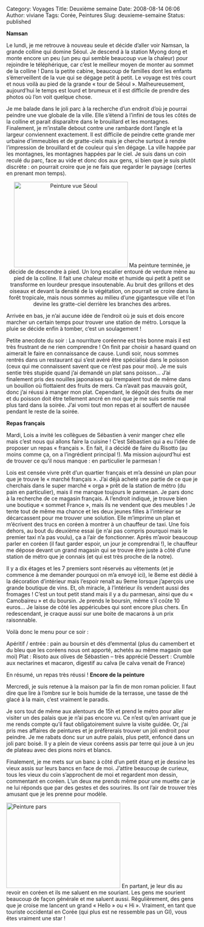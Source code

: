 Category: Voyages
Title: Deuxième semaine
Date: 2008-08-14 06:06
Author: viviane
Tags: Corée, Peintures
Slug: deuxieme-semaine
Status: published

<strong>Namsan</strong>

Le lundi, je me retrouve à nouveau seule et décide d’aller voir Namsan, la grande colline qui domine Séoul.
Je descend à la station Myong dong et monte encore un peu (un peu qui semble beaucoup vue la chaleur) pour rejoindre le téléphérique, car c’est le meilleur moyen de monter au sommet de la colline !
Dans la petite cabine, beaucoup de familles dont les enfants s’émerveillent de la vue qui se dégage petit à petit. Le voyage est très court et nous voilà au pied de la grande « tour de Séoul ». Malheureusement, aujourd’hui le temps est lourd et brumeux et il est difficile de prendre des photos où l’on voit quelque chose.

Je me balade dans le joli parc à la recherche d’un endroit d’où je pourrai peindre une vue globale de la ville. Elle s’étend à l’infini de tous les côtés de la colline et parait disparaître dans le brouillard et les montagnes. Finalement, je m’installe debout contre une rambarde dont l’angle et la largeur conviennent exactement. Il est difficile de peindre cette grande mer urbaine d’immeubles et de gratte-ciels mais je cherche surtout à rendre l’impression de brouillard et de couleur qui s’en dégage. La ville happée par les montagnes, les montagnes happées par le ciel. Je suis dans un coin reculé du parc, face au vide et donc dos aux gens, si bien que je suis plutôt discrète : on pourrait croire que je ne fais que regarder le paysage (certes en prenant mon temps).
<p style="text-align: center;"><a href="http://www.facebook.com/photo.php?pid=819209&amp;l=62e25e6649&amp;id=599044541" target="_blank"><img class="aligncenter size-medium wp-image-116" title="Peinture vue Séoul" src="http://www.viviane-voyages.com/wp-content/uploads/2008/08/P1020056-300x225.jpg" alt="Peinture vue Séoul" width="300" height="225" /></a>
Ma peinture terminée, je décide de descendre à pied. Un long escalier entouré de verdure mène au pied de la colline. Il fait une chaleur moite et humide qui petit à petit se transforme en lourdeur presque insoutenable. Au bruit des grillons et des oiseaux et devant la densité de la végétation, on pourrait se croire dans la forêt tropicale, mais nous sommes au milieu d’une gigantesque ville et l’on devine les gratte-ciel derrière les branches des arbres.</p>
Arrivée en bas, je n’ai aucune idée de l’endroit où je suis et dois encore marcher un certain temps pour trouver une station de métro. Lorsque la pluie se décide enfin à tomber, c’est un soulagement !

Petite anecdote du soir : La nourriture coréenne est très bonne mais il est très frustrant de ne rien comprendre ! On finit par choisir a hasard quand on aimerait le faire en connaissance de cause. Lundi soir, nous sommes rentrés dans un restaurant qui s’est avéré être spécialisé dans le poisson (ceux qui me connaissent savent que ce n’est pas pour moi). Je me suis sentie très stupide quand j’ai demandé un plat sans poisson… J’ai finalement pris des nouilles japonaises qui trempaient tout de même dans un bouillon où flottaient des fruits de mers. Ca n’avait pas mauvais goût, donc j’ai réussi à manger mon plat. Cependant, le dégoût des fruits de mer et du poisson doit être tellement ancré en moi que je me suis sentie mal plus tard dans la soirée. J’ai vomi tout mon repas et ai souffert de nausée pendant le reste de la soirée.

<strong>Repas français</strong>

Mardi, Lois a invité les collègues de Sébastien à venir manger chez elle mais c’est nous qui allons faire la cuisine ! C’est Sébastien qui a eu l’idée de proposer un repas « français ». En fait, il a décidé de faire du Risotto (au moins comme ça, on a l’ingrédient principal !). Ma mission aujourd’hui est de trouver ce qu’il nous manque : en particulier le parmesan !

Lois est censée vivre prêt d’un quartier français et m’a dessiné un plan pour que je trouve le « marché français ». J’ai déjà acheté une partie de ce que je cherchais dans le super marché « orga » prêt de la station de métro (du pain en particulier), mais il me manque toujours le parmesan. Je pars donc à la recherche de ce magasin français. A l’endroit indiqué, je trouve bien une boutique « sommet France », mais ils ne vendent que des meubles ! Je tente tout de même ma chance et les deux jeunes filles à l’intérieur se décarcassent pour me trouver une solution. Elle m’imprime un plan et m’écrivent des trucs en coréen à montrer à un chauffeur de taxi. Une fois dehors, au bout du deuxième essai (je n’ai pas compris pourquoi mais le premier taxi n’a pas voulu), ça a l’air de fonctionner. Après m’avoir beaucoup parler en coréen (il faut garder espoir, un jour je comprendrai !), le chauffeur me dépose devant un grand magasin qui se trouve être juste à côté d’une station de métro que je connais (et qui est très proche de la notre).

Il y a dix étages et les 7 premiers sont réservés au vêtements (et je commence à me demander pourquoi on m’a envoyé ici), le 8eme est dédié à la décoration d’intérieur mais l’espoir renaît au 9eme lorsque j’aperçois une grande boutique de vins. Et, oh miracle, à l’intérieur ils vendent aussi des fromages ! C’est un tout petit stand mais il y a du parmesan, ainsi que du « Camobaireu » et du boursin. Je prends le boursin, même s’il coûte 10 euros… Je laisse de côté les appéricubes qui sont encore plus chers. En redescendant, je craque aussi sur une boite de macarons à un prix raisonnable.

Voilà donc le menu pour ce soir :

Apéritif / entrée : pain au boursin et dés d’emmental (plus du camembert et du bleu que les coréens nous ont apporté, achetés au même magasin que moi)
Plat : Risoto aux olives de Sébastien – très apprécié
Dessert : Crumble aux nectarines et macaron, digestif au calva (le calva venait de France)

En résumé, un repas très réussi !
<strong>Encore de la peinture</strong>

Mercredi, je suis retenue à la maison par la fin de mon roman policier. Il faut dire que lire à l’ombre sur le bois humide de la terrasse, une tasse de thé glacé à la main, c’est vraiment le paradis.

Je sors tout de même aux alentours de 15h et prend le métro pour aller visiter un des palais que je n’ai pas encore vu. Ce n’est qu’en arrivant que je me rends compte qu’il faut obligatoirement suivre la visite guidée. Or, j’ai pris mes affaires de peintures et je préfèrerais trouver un joli endroit pour peindre. Je me rabats donc sur un autre palais, plus petit, enfoncé dans un joli parc boisé. Il y a plein de vieux coréens assis par terre qui joue à un jeu de plateau avec des pions noirs et blancs.

Finalement, je me mets sur un banc à côté d’un petit étang et je dessine les vieux assis sur leurs bancs en face de moi. J’attire beaucoup de curieux, tous les vieux du coin s’approchent de moi et regardent mon dessin, commentant en coréen. L’un deux me prends même pour une muette car je ne lui réponds que par des gestes et des sourires. Ils ont l’air de trouver très amusant que je les prenne pour modèle.

<a href="http://www.facebook.com/photo.php?pid=819209&amp;l=62e25e6649&amp;id=599044541"><img class="aligncenter size-medium wp-image-118" title="Peinture pars" src="http://www.viviane-voyages.com/wp-content/uploads/2008/08/P1020057-300x225.jpg" alt="Peinture pars" width="300" height="225" /></a>
En partant, je leur dis au revoir en coréen et ils me saluent en me souriant. Les gens me sourient beaucoup de façon générale et me saluent aussi. Régulièrement, des gens que je croise me lancent un grand « Hello » ou « Hi ». Vraiment, en tant que touriste occidental en Corée (qui plus est ne ressemble pas un GI), vous êtes vraiment une star !